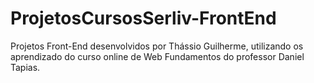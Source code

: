 # ProjetosCursosSerliv-FrontEnd
 Projetos Front-End desenvolvidos por Thássio Guilherme, utilizando os aprendizado do curso online de Web Fundamentos do professor Daniel Tapias.
